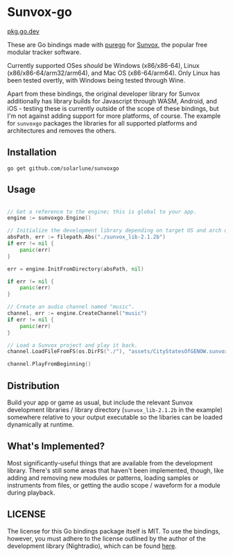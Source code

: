 # Sunvox-go

[pkg.go.dev](https://pkg.go.dev/github.com/solarlune/sunvoxgo)

These are Go bindings made with [purego](https://github.com/ebitengine/purego) for [Sunvox](https://warmplace.ru/soft/sunvox/), the popular free modular tracker software.

Currently supported OSes _should_ be Windows (x86/x86-64), Linux (x86/x86-64/arm32/arm64), and Mac OS (x86-64/arm64). Only Linux has been tested overtly, with Windows being tested through Wine.

Apart from these bindings, the original developer library for Sunvox additionally has library builds for Javascript through WASM, Android, and iOS - testing these is currently outside of the scope of these bindings, but I'm not against adding support for more platforms, of course. The example for `sunvoxgo` packages the libraries for all supported platforms and architectures and removes the others.

## Installation

`go get github.com/solarlune/sunvoxgo`

## Usage

```go

// Get a reference to the engine; this is global to your app.
engine := sunvoxgo.Engine()

// Initialize the development library depending on target OS and arch using the library base directory.
absPath, err := filepath.Abs("./sunvox_lib-2.1.2b")
if err != nil {
    panic(err)
}

err = engine.InitFromDirectory(absPath, nil)

if err != nil {
    panic(err)
}

// Create an audio channel named "music".
channel, err := engine.CreateChannel("music")
if err != nil {
    panic(err)
}

// Load a Sunvox project and play it back.
channel.LoadFileFromFS(os.DirFS("./"), "assets/CityStatesOfGENOW.sunvox")

channel.PlayFromBeginning()

```

## Distribution

Build your app or game as usual, but include the relevant Sunvox development libraries / library directory (`sunvox_lib-2.1.2b` in the example) somewhere relative to your output executable so the libaries can be loaded dynamically at runtime.

## What's Implemented?

Most significantly-useful things that are available from the development library. There's still some areas that haven't been implemented, though, like adding and removing new modules or patterns, loading samples or instruments from files, or getting the audio scope / waveform for a module during playback.

## LICENSE

The license for this Go bindings package itself is MIT. To use the bindings, however, you must adhere to the license outlined by the author of the development library (Nightradio), which can be found [here](example/sunvox_lib-2.1.2b/docs/license/LICENSE.txt).

